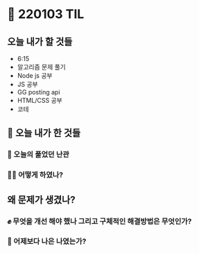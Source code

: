 # :rocket: 220103 TIL

## 오늘 내가 할 것들

- 6:15
- 알고리즘 문제 풀기
- Node js 공부
- JS 공부
- GG posting api
- HTML/CSS 공부
- 코테

## :seedling: 오늘 내가 한 것들

### :speech_balloon: 오늘의 풀었던 난관

### 💫✨ 어떻게 하였나?

## 왜 문제가 생겼나?

### :fist: 무엇을 개선 해야 했나 그리고 구체적인 해결방법은 무엇인가?

### :muscle: 어제보다 나은 나였는가?
